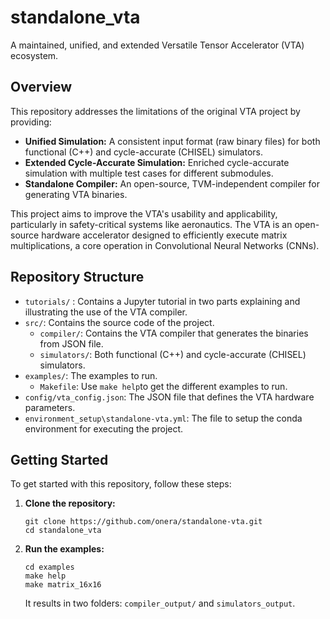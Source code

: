 # standalone_vta

A maintained, unified, and extended Versatile Tensor Accelerator (VTA) ecosystem.

## Overview

This repository addresses the limitations of the original VTA project by providing:

*   **Unified Simulation:** A consistent input format (raw binary files) for both functional (C++) and cycle-accurate (CHISEL) simulators.
*   **Extended Cycle-Accurate Simulation:** Enriched cycle-accurate simulation with multiple test cases for different submodules.
*   **Standalone Compiler:** An open-source, TVM-independent compiler for generating VTA binaries.

This project aims to improve the VTA's usability and applicability, particularly in safety-critical systems like aeronautics.  The VTA is an open-source hardware accelerator designed to efficiently execute matrix multiplications, a core operation in Convolutional Neural Networks (CNNs).

## Repository Structure

*   `tutorials/` : Contains a Jupyter tutorial in two parts explaining and illustrating the use of the VTA compiler.
*   `src/`: Contains the source code of the project.
    *   `compiler/`: Contains the VTA compiler that generates the binaries from JSON file.
    *   `simulators/`: Both functional (C++) and cycle-accurate (CHISEL) simulators.
*   `examples/`: The examples to run. 
    *   `Makefile`: Use `make help`to get the different examples to run.
*   `config/vta_config.json`: The JSON file that defines the VTA hardware parameters.
*   `environment_setup\standalone-vta.yml`: The file to setup the conda environment for executing the project.


## Getting Started

To get started with this repository, follow these steps:

1.  **Clone the repository:**
    ```
    git clone https://github.com/onera/standalone-vta.git
    cd standalone_vta
    ```
2.  **Run the examples:**
    ```
    cd examples
    make help
    make matrix_16x16
    ```
    It results in two folders: `compiler_output/` and `simulators_output`.


